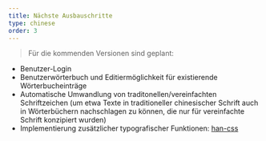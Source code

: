 ```yaml
---
title: Nächste Ausbauschritte
type: chinese
order: 3
---
```


> Für die kommenden Versionen sind geplant:

- Benutzer-Login
- Benutzerwörterbuch und Editiermöglichkeit für existierende Wörterbucheinträge
- Automatische Umwandlung von traditonellen/vereinfachten Schriftzeichen (um etwa Texte in traditioneller chinesischer Schrift auch in Wörterbüchern nachschlagen zu können, die nur für vereinfachte Schrift konzipiert wurden)
- Implementierung zusätzlicher typografischer Funktionen: [han-css](https://github.com/ethantw/Han)
